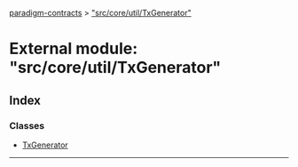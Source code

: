 [paradigm-contracts](../README.md) > ["src/core/util/TxGenerator"](../modules/_src_core_util_txgenerator_.md)

# External module: "src/core/util/TxGenerator"

## Index

### Classes

* [TxGenerator](../classes/_src_core_util_txgenerator_.txgenerator.md)

---

